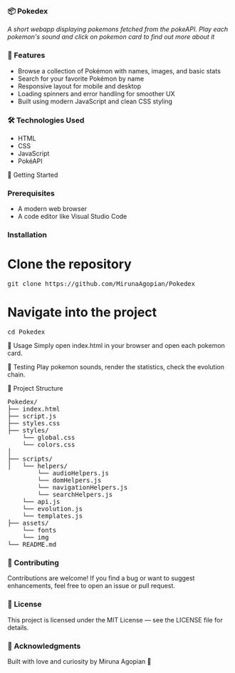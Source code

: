 ### 📦 Pokedex
_A short webapp displaying pokemons fetched from the pokeAPI. Play each pokemon's sound and click on pokemon card to find out more about it_

### 🚀 Features
- Browse a collection of Pokémon with names, images, and basic stats
- Search for your favorite Pokémon by name
- Responsive layout for mobile and desktop
- Loading spinners and error handling for smoother UX
- Built using modern JavaScript and clean CSS styling

### 🛠️ Technologies Used
- HTML
- CSS
- JavaScript
- PokéAPI

🏁 Getting Started

### Prerequisites
- A modern web browser
- A code editor like Visual Studio Code

### Installation
# Clone the repository
<pre>
git clone https://github.com/MirunaAgopian/Pokedex
</pre>
# Navigate into the project
<pre>
cd Pokedex
</pre>

🔧 Usage
Simply open index.html in your browser and open each pokemon card.

🧪 Testing
Play pokemon sounds, render the statistics, check the evolution chain.

📁 Project Structure
<pre>
Pokedex/
├── index.html
├── script.js
├── styles.css
├── styles/
    └── global.css
    └── colors.css
│ 
├── scripts/
│   └── helpers/
        └── audioHelpers.js
        └── domHelpers.js
        └── navigationHelpers.js
        └── searchHelpers.js
    └── api.js
    └── evolution.js
    └── templates.js
├── assets/
    └── fonts
    └── img
└── README.md
</pre>

### 🤝 Contributing
Contributions are welcome! If you find a bug or want to suggest enhancements, feel free to open an issue or pull request.

### 📄 License
This project is licensed under the MIT License — see the LICENSE file for details.

### 🙌 Acknowledgments
Built with love and curiosity by Miruna Agopian 💙
